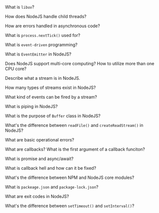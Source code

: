 


What is `libuv`?

How does NodeJS handle child threads?

How are errors handled in asynchronous code?

What is `process.nextTick()` used for?

What is `event-driven` programming?

What is `EventEmitter` in NodeJS?

Does NodeJS support multi-core computing? How to utilize more than one CPU core?

Describe what a stream is in NodeJS.

How many types of streams exist in NodeJS?

What kind of events can be fired by a stream?

What is piping in NodeJS?

What is the purpose of `Buffer` class in NodeJS?

What's the difference between `readFile()` and `createReadStream()` in NodeJS?

What are basic operational errors?

What are callbacks? What is the first argument of a callback funciton?

What is promise and async/await?

What is callback hell and how can it be fixed?

What's the difference between NPM and NodeJS core modules?

What is `packeage.json` and `package-lock.json`?

What are exit codes in NodeJS?

What's the difference between `setTimeout()` and `setInterval()`?




